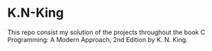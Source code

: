 # K.N-King

This repo consist my solution of the projects throughout the book C Programming: A Modern Approach, 2nd Edition by K. N. King.
